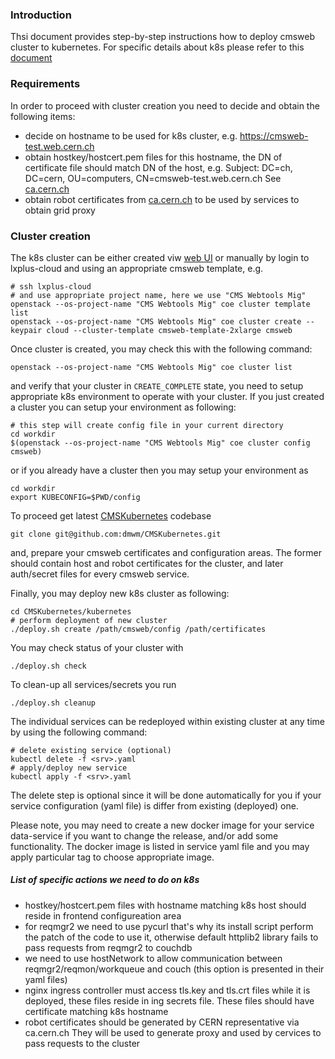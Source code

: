 ### Introduction
Thsi document provides step-by-step instructions how to deploy
cmsweb cluster to kubernetes. For specific details about k8s
please refer to this [document](README.md)

### Requirements
In order to proceed with cluster creation you need to decide and obtain the
following items:

- decide on hostname to be used for k8s cluster, e.g.
  https://cmsweb-test.web.cern.ch
- obtain hostkey/hostcert.pem files for this hostname, the DN of certificate
  file should match DN of the host, e.g.
  Subject: DC=ch, DC=cern, OU=computers, CN=cmsweb-test.web.cern.ch
  See [ca.cern.ch](https://ca.cern.ch/ca/host/Request.aspx?template=CERNHostCertificate2YearsCustomSubject)
- obtain robot certificates from [ca.cern.ch](https://ca.cern.ch)
  to be used by services to obtain grid proxy

### Cluster creation
The k8s cluster can be either created viw
[web UI](https://openstack.cern.ch/project/clusters) or manually by
login to lxplus-cloud and using an appropriate cmsweb template, e.g.
```
# ssh lxplus-cloud
# and use appropriate project name, here we use "CMS Webtools Mig"
openstack --os-project-name "CMS Webtools Mig" coe cluster template list
openstack --os-project-name "CMS Webtools Mig" coe cluster create --keypair cloud --cluster-template cmsweb-template-2xlarge cmsweb
```
Once cluster is created, you may check this with the following
command:
```
openstack --os-project-name "CMS Webtools Mig" coe cluster list
```
and verify that your cluster in `CREATE_COMPLETE` state, you need
to setup appropriate k8s environment to operate with your cluster.
If you just created a cluster you can setup your environment
as following:
```
# this step will create config file in your current directory
cd workdir
$(openstack --os-project-name "CMS Webtools Mig" coe cluster config cmsweb)
```
or if you already have a cluster then you may setup your environment as
```
cd workdir
export KUBECONFIG=$PWD/config
```
To proceed get latest [CMSKubernetes](https://github.com/dmwm/CMSKubernetes) codebase
```
git clone git@github.com:dmwm/CMSKubernetes.git
```
and, prepare your cmsweb certificates and configuration areas.
The former should contain host and robot certificates for the cluster,
and later auth/secret files for every cmsweb service.

Finally, you may deploy new k8s cluster as following:
```
cd CMSKubernetes/kubernetes
# perform deployment of new cluster
./deploy.sh create /path/cmsweb/config /path/certificates
```

You may check status of your cluster with
```
./deploy.sh check
```

To clean-up all services/secrets you run
```
./deploy.sh cleanup
```

The individual services can be redeployed within existing cluster at any time
by using the following command:
```
# delete existing service (optional)
kubectl delete -f <srv>.yaml
# apply/deploy new service
kubectl apply -f <srv>.yaml
```
The delete step is optional since it will be done automatically for you if
your service configuration (yaml file) is differ from existing (deployed) one.

Please note, you may need to create a new docker image for your service
data-service if you want to change the release, and/or add some functionality.
The docker image is listed in service yaml file and you may apply
particular tag to choose appropriate image.

##### List of specific actions we need to do on k8s
- hostkey/hostcert.pem files with hostname matching k8s host should reside in
  frontend configureation area
- for reqmgr2 we need to use pycurl that's why its install script perform the
  patch of the code to use it, otherwise default httplib2 library fails to
  pass requests from reqmgr2 to couchdb
- we need to use hostNetwork to allow communication between
  reqmgr2/reqmon/workqueue and couch (this option is presented in their yaml
  files)
- nginx ingress controller must access tls.key and tls.crt files while it is
  deployed, these files reside in ing secrets file. These files should have
  certificate matching k8s hostname
- robot certificates should be generated by CERN representative via
  ca.cern.ch They will be used to generate proxy and used by cervices to
  pass requests to the cluster
